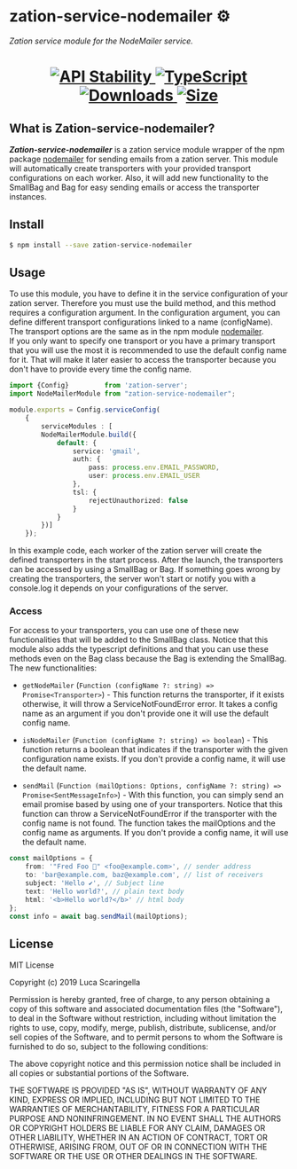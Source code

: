 # zation-service-nodemailer ⚙️
*Zation service module for the NodeMailer service.*
<h1 align="center">  
  <!-- Stability -->
  <a href="https://nodejs.org/api/documentation.html#documentation_stability_index">
    <img src="https://img.shields.io/badge/stability-stable-brightgreen.svg" alt="API Stability"/>
  </a>
  <!-- TypeScript -->
  <a href="http://typescriptlang.org">
    <img src="https://img.shields.io/badge/%3C%2F%3E-typescript-blue.svg" alt="TypeScript"/>
  </a>    
  <!-- Downloads -->
  <a href="https://npmjs.org/package/zation-service-mysql">
    <img src="https://img.shields.io/npm/dm/zation-service-mysql.svg" alt="Downloads"/>
  </a> 
  <!-- Size -->
  <a href="https://npmjs.org/package/zation-service-mysql">
      <img src="https://img.shields.io/bundlephobia/min/zation-service-mysql.svg" alt="Size"/>
  </a>  
</h1>

## What is Zation-service-nodemailer?
***Zation-service-nodemailer*** is a zation service module wrapper of the npm package [nodemailer](https://www.npmjs.com/package/nodemailer) for sending emails from a zation server.
This module will automatically create transporters with your provided transport configurations on each worker. 
Also, it will add new functionality to the SmallBag and Bag for easy sending emails or access the transporter instances.

## Install

```bash
$ npm install --save zation-service-nodemailer
```

## Usage

To use this module, you have to define it in the service configuration of your zation server. 
Therefore you must use the build method, and this method requires a configuration argument. 
In the configuration argument, you can define different transport configurations linked to a name (configName). 
The transport options are the same as in the npm module [nodemailer](https://www.npmjs.com/package/nodemailer).  
If you only want to specify one transport or 
you have a primary transport that you will use the most it is recommended to use the default config name for it.
That will make it later easier to access the transporter because you don't have to provide every time the config name.

```typescript
import {Config}         from 'zation-server';
import NodeMailerModule from "zation-service-nodemailer";

module.exports = Config.serviceConfig(
    { 
        serviceModules : [
        NodeMailerModule.build({
            default: {
                service: 'gmail',
                auth: {
                    pass: process.env.EMAIL_PASSWORD,
                    user: process.env.EMAIL_USER
                },
                tsl: {
                    rejectUnauthorized: false
                }
            }
        })]
    });
```
In this example code, each worker of the zation server will create the defined transporters in the start process.
After the launch, the transporters can be accessed by using a SmallBag or Bag. 
If something goes wrong by creating the transporters, the server won't start or notify you with a console.log it depends on your configurations of the server.

### Access 
For access to your transporters, you can use one of these new functionalities that will be added to the SmallBag class. 
Notice that this module also adds the typescript definitions and 
that you can use these methods even on the Bag class because the Bag is extending the SmallBag.
The new functionalities:

* `getNodeMailer` (`Function (configName ?: string) => Promise<Transporter>`) - This function returns the transporter, if it exists otherwise, it will throw a ServiceNotFoundError error. 
It takes a config name as an argument if you don't provide one it will use the default config name. 
                                
* `isNodeMailer` (`Function (configName ?: string) => boolean`) - This function returns a boolean that indicates if the transporter with the given configuration name exists. 
If you don't provide a config name, it will use the default name.

* `sendMail` (`Function (mailOptions: Options, configName ?: string) => Promise<SentMessageInfo>`) - With this function, you can simply send an email promise based by using one of your transporters.
Notice that this function can throw a ServiceNotFoundError if the transporter with the config name is not found.
The function takes the mailOptions and the config name as arguments.
If you don't provide a config name, it will use the default name.
```typescript
const mailOptions = {
    from: '"Fred Foo 👻" <foo@example.com>', // sender address
    to: 'bar@example.com, baz@example.com', // list of receivers
    subject: 'Hello ✔', // Subject line
    text: 'Hello world?', // plain text body
    html: '<b>Hello world?</b>' // html body
};
const info = await bag.sendMail(mailOptions);
```

## License

MIT License

Copyright (c) 2019 Luca Scaringella

Permission is hereby granted, free of charge, to any person obtaining a copy
of this software and associated documentation files (the "Software"), to deal
in the Software without restriction, including without limitation the rights
to use, copy, modify, merge, publish, distribute, sublicense, and/or sell
copies of the Software, and to permit persons to whom the Software is
furnished to do so, subject to the following conditions:

The above copyright notice and this permission notice shall be included in all
copies or substantial portions of the Software.

THE SOFTWARE IS PROVIDED "AS IS", WITHOUT WARRANTY OF ANY KIND, EXPRESS OR
IMPLIED, INCLUDING BUT NOT LIMITED TO THE WARRANTIES OF MERCHANTABILITY,
FITNESS FOR A PARTICULAR PURPOSE AND NONINFRINGEMENT. IN NO EVENT SHALL THE
AUTHORS OR COPYRIGHT HOLDERS BE LIABLE FOR ANY CLAIM, DAMAGES OR OTHER
LIABILITY, WHETHER IN AN ACTION OF CONTRACT, TORT OR OTHERWISE, ARISING FROM,
OUT OF OR IN CONNECTION WITH THE SOFTWARE OR THE USE OR OTHER DEALINGS IN THE
SOFTWARE.                                                  

